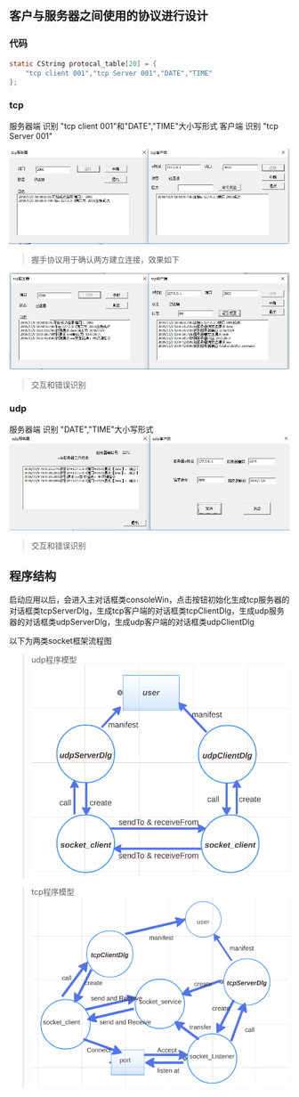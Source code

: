## 客户与服务器之间使用的协议进行设计
### 代码
```c
static CString protocal_table[20] = {
    "tcp client 001","tcp Server 001","DATE","TIME"
};
```
### tcp
服务器端 识别 "tcp client 001"和"DATE","TIME"大小写形式
客户端   识别 "tcp Server 001"

![](tcp01.png)
>握手协议用于确认两方建立连接，效果如下

![](tcp02.png)
>交互和错误识别
### udp
服务器端 识别 "DATE","TIME"大小写形式
![](udp01.png)
>交互和错误识别

## 程序结构
启动应用以后，会进入主对话框类consoleWin，点击按钮初始化生成tcp服务器的对话框类tcpServerDlg，生成tcp客户端的对话框类tcpClientDlg，生成udp服务器的对话框类udpServerDlg，生成udp客户端的对话框类udpClientDlg

以下为两类socket框架流程图
>udp程序模型
![](display01.png)

>tcp程序模型
![](display02.png)